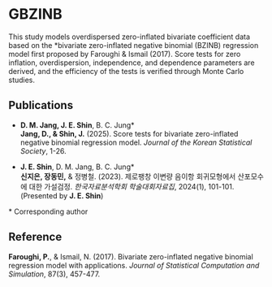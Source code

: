 # GBZINB

This study models overdispersed zero-inflated bivariate coefficient data based on the *bivariate zero-inflated negative binomial (BZINB) regression model first proposed by Faroughi & Ismail (2017). Score tests for zero inflation, overdispersion, independence, and dependence parameters are derived, and the efficiency of the tests is verified through Monte Carlo studies.

## Publications

- **D. M. Jang, J. E. Shin**, B. C. Jung\*  
  **Jang, D., & Shin, J.** (2025). Score tests for bivariate zero-inflated negative binomial regression model. *Journal of the Korean Statistical Society*, 1-26.

- **J. E. Shin**, D. M. Jang, B. C. Jung\*  
  **신지은, 장동민,** & 정병철. (2023). 제로팽창 이변량 음이항 회귀모형에서 산포모수에 대한 가설검정. *한국자료분석학회 학술대회자료집*, 2024(1), 101-101. (Presented by **J. E. Shin**)

\* Corresponding author

## Reference

**Faroughi, P.**, & Ismail, N. (2017). Bivariate zero-inflated negative binomial regression model with applications. *Journal of Statistical Computation and Simulation*, 87(3), 457-477.

